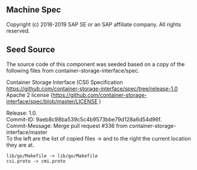 ## Machine Spec
Copyright (c) 2018-2019 SAP SE or an SAP affiliate company. All rights reserved.

## Seed Source

The source code of this component was seeded based on a copy of the following files from container-storage-interface/spec. 

Container Storage Interface (CSI) Specification 
https://github.com/container-storage-interface/spec/tree/release-1.0     
Apache 2 license (https://github.com/container-storage-interface/spec/blob/master/LICENSE )

Release: 1.0.   
Commit-ID: 9aeb8c98ba539c5c4b9573bbe79d128a6d54d96f.    
Commit-Message:  Merge pull request #336 from container-storage-interface/master     
To the left are the list of copied files -> and to the right the current location they are at.  

    lib/go/Makefile -> lib/go/Makefile
    csi.proto -> cmi.proto